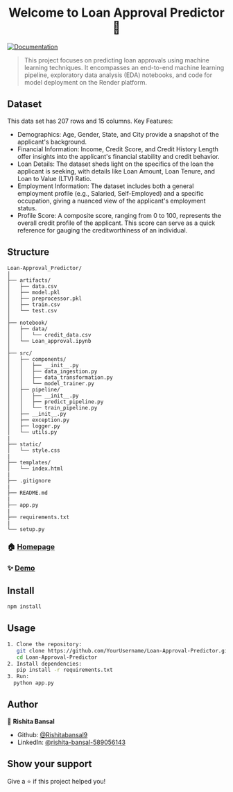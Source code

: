 <h1 align="center">Welcome to Loan Approval Predictor 👋</h1>
<p>
  <a href="https://github.com/Rishitabansal9/Loan-Approval-Predictor/blob/main/README.md" target="_blank">
    <img alt="Documentation" src="https://img.shields.io/badge/documentation-yes-brightgreen.svg" />
  </a>
</p>

> This project focuses on predicting loan approvals using machine learning techniques. It encompasses an end-to-end machine learning pipeline, exploratory data analysis (EDA) notebooks, and code for model deployment on the Render platform.

## Dataset

This  data set has 207 rows and 15 columns. 
Key Features:
- Demographics: Age, Gender, State, and City provide a snapshot of the applicant's background.
- Financial Information: Income, Credit Score, and Credit History Length offer insights into the applicant's financial stability and credit behavior.
- Loan Details: The dataset sheds light on the specifics of the loan the applicant is seeking, with details like Loan Amount, Loan Tenure, and Loan to Value (LTV) Ratio.
- Employment Information: The dataset includes both a general employment profile (e.g., Salaried, Self-Employed) and a specific occupation, giving a nuanced view of the applicant's employment status.
- Profile Score: A composite score, ranging from 0 to 100, represents the overall credit profile of the applicant. This score can serve as a quick reference for gauging the creditworthiness of an individual. 

## Structure
```
Loan-Approval_Predictor/
│
├── artifacts/
│   ├── data.csv
│   ├── model.pkl
│   ├── preprocessor.pkl
│   ├── train.csv
│   └── test.csv
│
├── notebook/
│   ├── data/
│   │   └── credit_data.csv
│   └── Loan_approval.ipynb
│
├── src/
│   ├── components/
│   │   ├── __init__.py
│   │   ├── data_ingestion.py
│   │   ├── data_transformation.py
│   │   └── model_trainer.py
│   ├── pipeline/
│   │   ├── __init__.py
│   │   ├── predict_pipeline.py
│   │   └── train_pipeline.py
│   ├── __init__.py
│   ├── exception.py
│   ├── logger.py
│   └── utils.py
|
├── static/
│   └── style.css
|
├── templates/
│   └── index.html
|
├── .gitignore
|
├── README.md
|
├── app.py
|
├── requirements.txt
|
└── setup.py
```




### 🏠 [Homepage](https://github.com/Rishitabansal9/Loan-Approval-Predictor/blob/main/README.md)

### ✨ [Demo](https://loan-approval-predictor-es8r.onrender.com/)

## Install

```sh
npm install
```

## Usage

```sh
1. Clone the repository:
   git clone https://github.com/YourUsername/Loan-Approval-Predictor.git
   cd Loan-Approval-Predictor
2. Install dependencies:
   pip install -r requirements.txt
3. Run:
  python app.py
```

## Author

👤 **Rishita Bansal**

* Github: [@Rishitabansal9](https://github.com/Rishitabansal9)
* LinkedIn: [@rishita-bansal-589056143](https://linkedin.com/in/rishita-bansal-589056143)

## Show your support

Give a ⭐️ if this project helped you!

